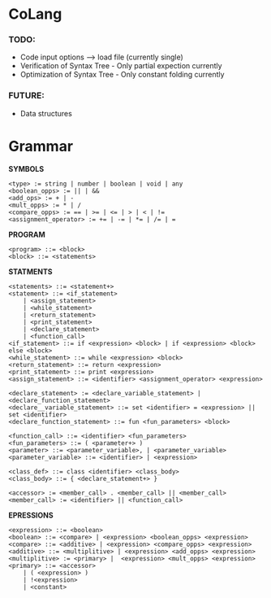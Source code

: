 # CoLang

### TODO:
- Code input options --> load file (currently single)
- Verification of Syntax Tree - Only partial expection currently
- Optimization of Syntax Tree - Only constant folding currently

### FUTURE:
- Data structures



# Grammar

**SYMBOLS**

    <type> := string | number | boolean | void | any
    <boolean_opps> := || | &&  
    <add_ops> := + | -  
    <mult_opps> := * | /  
    <compare_opps> := == | >= | <= | > | < | !=  
    <assignment_operator> := += | -= | *= | /= | =

**PROGRAM**

    <program> ::= <block>
    <block> ::= <statements>

**STATMENTS**

    <statements> ::= <statement+>
    <statement> ::= <if_statement> 
        | <assign_statement> 
        | <while_statement> 
        | <return_statement>
        | <print_statement>
        | <declare_statement>
        | <function_call>
    <if_statement> ::= if <expression> <block> | if <expression> <block> else <block>
    <while_statement> ::= while <expression> <block>
    <return_statement> ::= return <expression>
    <print_statement> ::= print <expression>
    <assign_statement> ::= <identifier> <assignment_operator> <expression>

    <declare_statement> := <declare_variable_statement> | <declare_function_statement>
    <declare__variable_statement> ::= set <identifier> = <expression> || set <identifier>
    <declare_function_statement> ::= fun <fun_parameters> <block>

    <function_call> ::= <identifier> <fun_parameters> 
    <fun_parameters> ::= ( <parameter+> )
    <parameter> ::= <parameter_variable>, | <parameter_variable>
    <parameter_variable> ::= <identifier> | <expression>

    <class_def> ::= class <identifier> <class_body>
    <class_body> ::= { <declare_statement+> }

    <accessor> := <member_call> . <member_call> || <member_call>
    <member_call> := <identifier> || <function_call>

**EPRESSIONS**

    <expression> ::= <boolean> 
    <boolean> ::= <compare> | <expression> <boolean_opps> <expression>
    <compare> ::= <additive> | <expression> <compare_opps> <expression>
    <additive> ::= <multiplitive> | <expression> <add_opps> <expression>
    <multiplitive> := <primary> |  <expression> <mult_opps> <expression>
    <primary> ::= <accessor>
        | ( <expression> ) 
        | !<expression>
        | <constant> 


